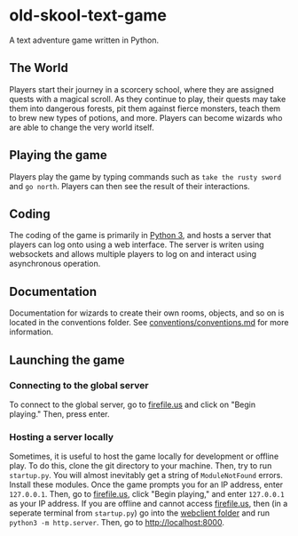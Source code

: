 # old-skool-text-game
A text adventure game written in Python.

## The World
Players start their journey in a scorcery school, where they are assigned quests with a magical scroll. As they continue to play, their quests may take them into dangerous forests, pit them against fierce monsters, teach them to brew new types of potions, and more. Players can become wizards who are able to change the very world itself.

## Playing the game
Players play the game by typing commands such as `take the rusty sword` and `go north`. Players can then see the result of their interactions.

## Coding
The coding of the game is primarily in [Python 3](python.org), and hosts a server that players can log onto using a web interface. The server is writen using websockets and allows multiple players to log on and interact using asynchronous operation. 

## Documentation
Documentation for wizards to create their own rooms, objects, and so on is located in the conventions folder. See [conventions/conventions.md](conventions/conventions.md) for more information.

## Launching the game
### Connecting to the global server
To connect to the global server, go to [firefile.us](firefile.us) and click on "Begin playing." Then, press enter.
### Hosting a server locally
Sometimes, it is useful to host the game locally for development or offline play. To do this, clone the git directory to your machine. Then, try to run `startup.py`. You will almost inevitably get a string of `ModuleNotFound` errors. Install these modules. Once the game prompts you for an IP address, enter `127.0.0.1`. Then, go to [firefile.us](firefile.us), click "Begin playing," and enter `127.0.0.1` as your IP address. If you are offline and cannot access [firefile.us](firefile.us), then (in a seperate terminal from `startup.py`) go into the [webclient folder](webclient) and run `python3 -m http.server`. Then, go to [http://localhost:8000](http://localhost:8000).
